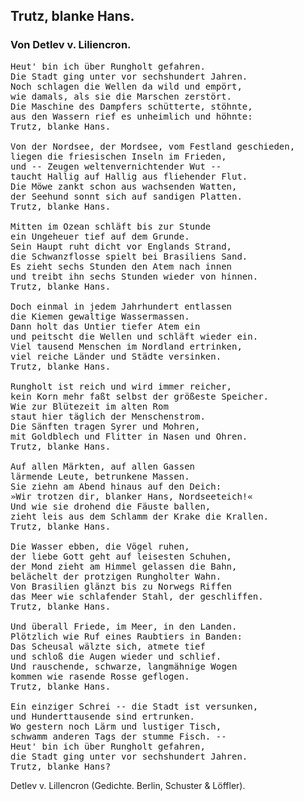 <h2>Trutz, blanke Hans.</h2>

<h3>Von Detlev v. Liliencron.</h3>

<pre>Heut' bin ich über Rungholt gefahren.
Die Stadt ging unter vor sechshundert Jahren.
Noch schlagen die Wellen da wild und empört,
wie damals, als sie die Marschen zerstört.
Die Maschine des Dampfers schütterte, stöhnte,
aus den Wassern rief es unheimlich und höhnte:
Trutz, blanke Hans.

Von der Nordsee, der Mordsee, vom Festland geschieden,
liegen die friesischen Inseln im Frieden,
und -- Zeugen weltenvernichtender Wut --
taucht Hallig auf Hallig aus fliehender Flut.
Die Möwe zankt schon aus wachsenden Watten,
der Seehund sonnt sich auf sandigen Platten.
Trutz, blanke Hans.

Mitten im Ozean schläft bis zur Stunde
ein Ungeheuer tief auf dem Grunde.
Sein Haupt ruht dicht vor Englands Strand,
die Schwanzflosse spielt bei Brasiliens Sand.
Es zieht sechs Stunden den Atem nach innen
und treibt ihn sechs Stunden wieder von hinnen.
Trutz, blanke Hans.

Doch einmal in jedem Jahrhundert entlassen
die Kiemen gewaltige Wassermassen.
Dann holt das Untier tiefer Atem ein
und peitscht die Wellen und schläft wieder ein.
Viel tausend Menschen im Nordland ertrinken,
viel reiche Länder und Städte versinken.
Trutz, blanke Hans.

Rungholt ist reich und wird immer reicher,
kein Korn mehr faßt selbst der größeste Speicher.
Wie zur Blütezeit im alten Rom
staut hier täglich der Menschenstrom.
Die Sänften tragen Syrer und Mohren,
mit Goldblech und Flitter in Nasen und Ohren.
Trutz, blanke Hans.

Auf allen Märkten, auf allen Gassen
lärmende Leute, betrunkene Massen.
Sie ziehn am Abend hinaus auf den Deich:
»Wir trotzen dir, blanker Hans, Nordseeteich!«
Und wie sie drohend die Fäuste ballen,
zieht leis aus dem Schlamm der Krake die Krallen.
Trutz, blanke Hans.

Die Wasser ebben, die Vögel ruhen,
der liebe Gott geht auf leisesten Schuhen,
der Mond zieht am Himmel gelassen die Bahn,
belächelt der protzigen Rungholter Wahn.
Von Brasilien glänzt bis zu Norwegs Riffen
das Meer wie schlafender Stahl, der geschliffen.
Trutz, blanke Hans.

Und überall Friede, im Meer, in den Landen.
Plötzlich wie Ruf eines Raubtiers in Banden:
Das Scheusal wälzte sich, atmete tief
und schloß die Augen wieder und schlief.
Und rauschende, schwarze, langmähnige Wogen
kommen wie rasende Rosse geflogen.
Trutz, blanke Hans.

Ein einziger Schrei -- die Stadt ist versunken,
und Hunderttausende sind ertrunken.
Wo gestern noch Lärm und lustiger Tisch,
schwamm anderen Tags der stumme Fisch. --
Heut' bin ich über Rungholt gefahren,
die Stadt ging unter vor sechshundert Jahren.
Trutz, blanke Hans?</pre>

<div class="source">Detlev v. Lillencron  (Gedichte. Berlin, Schuster &amp; Löffler).</div>


